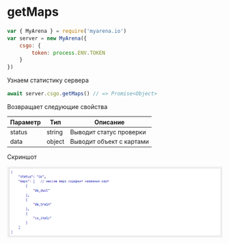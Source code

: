 # getMaps

```js
var { MyArena } = require('myarena.io')
var server = new MyArena({
    csgo: {
        token: process.ENV.TOKEN
    }
})
```

Узнаем статистику сервера

```js
await server.csgo.getMaps() // => Promise<Object>
```

Возвращает следующие свойства

| Параметр | Тип | Описание |
|----------|-----|----------|
| status | string | Выводит статус проверки |
| data | object | Выводит объект с картами |

Скриншот

![alt tag](https://raw.githubusercontent.com/DavidErbaev/myarena.io/master/docs/ru/api-reference/imgs/getMaps.png "Скриншот с объектами")

